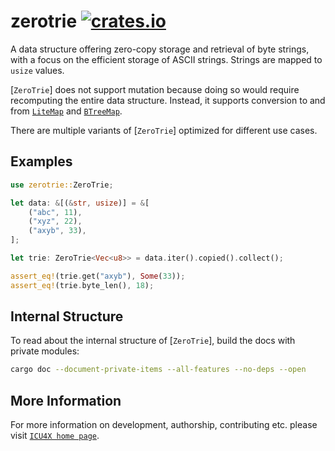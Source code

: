 # zerotrie [![crates.io](https://img.shields.io/crates/v/zerotrie)](https://crates.io/crates/zerotrie)

A data structure offering zero-copy storage and retrieval of byte strings, with a focus
on the efficient storage of ASCII strings. Strings are mapped to `usize` values.

[`ZeroTrie`] does not support mutation because doing so would require recomputing the entire
data structure. Instead, it supports conversion to and from [`LiteMap`] and [`BTreeMap`].

There are multiple variants of [`ZeroTrie`] optimized for different use cases.

## Examples

```rust
use zerotrie::ZeroTrie;

let data: &[(&str, usize)] = &[
    ("abc", 11),
    ("xyz", 22),
    ("axyb", 33),
];

let trie: ZeroTrie<Vec<u8>> = data.iter().copied().collect();

assert_eq!(trie.get("axyb"), Some(33));
assert_eq!(trie.byte_len(), 18);
```

## Internal Structure

To read about the internal structure of [`ZeroTrie`], build the docs with private modules:

```bash
cargo doc --document-private-items --all-features --no-deps --open
```

[`LiteMap`]: litemap::LiteMap
[`BTreeMap`]: alloc::collections::BTreeMap

## More Information

For more information on development, authorship, contributing etc. please visit [`ICU4X home page`](https://github.com/unicode-org/icu4x).
